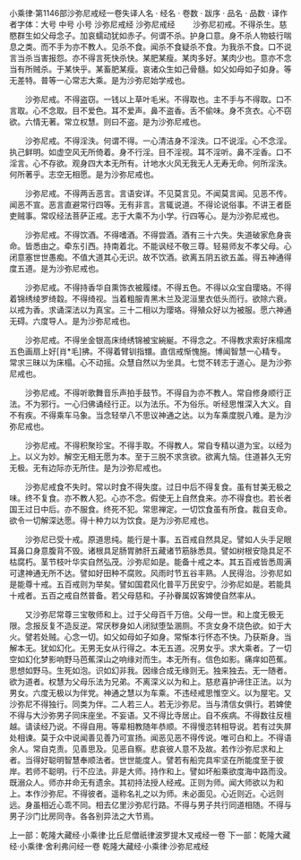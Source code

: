 小乘律·第1146部沙弥尼戒经一卷失译人名
· 经名 · 卷数 · 跋序
· 品名 · 品数 · 译作者字体：大号 中号 小号
沙弥尼戒经
沙弥尼戒经
　　沙弥尼初戒。不得杀生。慈愍群生如父母念子。加哀蠕动犹如赤子。何谓不杀。护身口意。身不杀人物蚑行喘息之类。而不手为亦不教人。见杀不食。闻杀不食疑杀不食。为我杀不食。口不说言当杀当害报怨。亦不得言死快杀快。某肥某瘦。某肉多好。某肉少也。意亦不念当有所贼杀。于某快乎。某畜肥某瘦。哀诸众生如己骨髓。如父如母如子如身。等无差特。普等一心常志大乘。是为沙弥尼始学戒也。

　　沙弥尼戒。不得盗窃。一钱以上草叶毛米。不得取也。主不手与不得取。口不言取。心不念取。目不爱色。耳不爱声。鼻不盗香。舌不偷味。身不贪衣。心不窃欲。六情无著。常立权慧。则曰不盗。是为沙弥尼戒也。

　　沙弥尼戒。不得淫泆。何谓不得。一心清洁身不淫泆。口不说淫。心不念淫。执己鲜明。如虚空风无所倚着。身不行淫。目不淫视。耳不淫听。鼻不淫香。口不淫言。心不存欲。观身四大本无所有。计地水火风无我无人无寿无命。何所淫泆。何所著乎。志空无相愿。是为沙弥尼戒也。

　　沙弥尼戒。不得两舌恶言。言语安详。不见莫言见。不闻莫言闻。见恶不传。闻恶不宣。恶言直避常行四等。无有非言。言辄说道。不得论说俗事。不讲王者臣吏贼事。常叹经法菩萨正戒。志于大乘不为小学。行四等心。是为沙弥尼戒也。

　　沙弥尼戒。不得饮酒。不得嗜酒。不得尝酒。酒有三十六失。失道破家危身丧命。皆悉由之。牵东引西。持南着北。不能讽经不敬三尊。轻易师友不孝父母。心闭意塞世世愚痴。不值大道其心无识。故不饮酒。欲离五阴五欲五盖。得五神通得度五道。是为沙弥尼戒也。

　　沙弥尼戒。不得持香华自熏饰衣被履缕。不得五色。不得以众宝自璎珞。不得着锦绣绫罗绮縠。不得绮视。当着粗服青黑木兰及泥洹里衣低头而行。欲除六衰。以戒为香。求诵深法以为真宝。三十二相以为璎珞。得殖众好以为被服。愿六神通无碍。六度导人。是为沙弥尼戒也。

　　沙弥尼戒。不得坐金银高床绮绣锦被宝綩綖。不得念之。不得教求索好床榻席五色画扇上好[肖*毛]拂。不得着臂钏指镮。直信戒惭愧施。博闻智慧一心精专。常求三昧以为床榻。心不动摇。众慧自然以为坐具。七觉不转志于道心。是为沙弥尼戒也。

　　沙弥尼戒。不得听歌舞音乐声拍手鼓节。不得自为亦不教人。常自修身顺行正法。不为邪行。一心归佛诵经行正。以为法乐。不为俗乐。听经思惟深入大义。自不有疾。不得乘车马象。当念轻举八不思议神通之达。以为车乘度脱八难。是为沙弥尼戒也。

　　沙弥尼戒。不得积聚珍宝。不得手取。不得教人。常自专精以道为宝。以经为上。以义为妙。解空无相无愿为本。至于三脱不求贪欲。欲离九恼。住道甚久无穷无极。无有边际亦无所住。是为沙弥尼戒也。

　　沙弥尼戒食不失时。常以时食不得失度。过日中后不得复食。虽有甘美无极之味。终不复食。亦不教人犯。心亦不念。假使无上自然食来。亦不得食也。若长者国王过日中后。亦不服食。终死不犯。常思禅定。一切饮食虽有所食。裁自支命。欲令一切解深达愿。得十种力以为饮食。是为沙弥尼戒也。

　　沙弥尼已受十戒。原道思纯。能行是十事。五百戒自然具足。譬如人头手足眼耳鼻口身意腹背不毁。诸根具足肠胃肺肝五藏诸节筋脉悉具。譬如树根安隐具足不枯腐朽。茎节枝叶华实自然弘茂。沙弥尼如是。能备十戒之本。其五百戒皆悉周满可逮神通无所不达。譬如好田种不腐败。风雨时节五谷丰熟。人民得治。沙弥尼如是能尊十戒。五百戒则为举矣。譬如国君风化普平万民安宁。沙弥尼如是。若能具十戒者。五百之戒自然普备。若父母慈和。子孙眷属奴客婢使自然率从。

　　又沙弥尼常尊三宝敬师和上。过于父母百千万倍。父母一世。和上度无极无限。念报反复不造反逆。常厌秽身如人闭狱堕坠溷厕。不贪女身不烧色欲。如于大火。譬若处贼。心念一切。如父如母如子如身。常惭本行怀态不快。乃获斯身。当解本无。犹如幻化。无男无女从行得之。本无五道。况男女乎。求大乘者。了一切空如幻化梦影响野马芭蕉深山之响缘对而生。本无所有。信色如影。痛痒如芭蕉。思想如野马。生死如泡。识如幻非我。因缘合成无缘则无。独来独去。无一随者。欲为道者。权慧为父母乐法为兄弟。不离深义以为和上。慈悲喜护谛住正法。以为男女。六度无极以为伴党。神通之慧以为车乘。不违经戒思惟空义。以为屋宅。又沙弥尼不得独行。同类为伴。二人若三人。若无沙弥尼。当与清信女俱行。若婢使不得与大沙弥男子同床座坐。不妄语。又不得比寺居止。自不疾病。不得数往反檀越。请读经乃说。不得自用。等辈相教随年恭顺。不得慢恣转相导说。若有过失屏处相谏。莫于众中说闻善见善乃可宣扬。闻恶见恶不得传说。唯可白和上。不得语余人。常自克责。见善思及。见恶自察。悲哀彼人意不及故。若作沙弥尼求和上者。当得好聪明智慧奉顺法者。世世能度人。譬若有船完具牢坚在所能度至于彼岸。若师不聪明。行不应法。非是大师。持作和上。譬如坏船乘欲度海中路而没。既溺众人。师亦并命无有遗余。其初持法授人经戒。正则为师。闻大师欲以为和上。本作沙弥尼。不得彼者。遥称名礼之以为师。未必面见。心近则近。心远则远。身虽相近心乖不同。相去亿里沙弥尼行路。不得与男子共行同道相随。不得与男子沙门比房同寺。各各别异法之大节焉。

上一部：乾隆大藏经·小乘律·比丘尼僧祇律波罗提木叉戒经一卷
下一部：乾隆大藏经·小乘律·舍利弗问经一卷
乾隆大藏经·小乘律·沙弥尼戒经